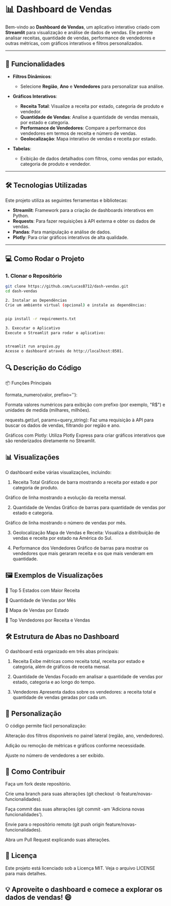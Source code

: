 # 📊 Dashboard de Vendas

Bem-vindo ao **Dashboard de Vendas**, um aplicativo interativo criado com **Streamlit** para visualização e análise de dados de vendas. Ele permite analisar receitas, quantidade de vendas, performance de vendedores e outras métricas, com gráficos interativos e filtros personalizados.

---

## 🚀 Funcionalidades

- **Filtros Dinâmicos**: 
  - Selecione **Região**, **Ano** e **Vendedores** para personalizar sua análise.
  
- **Gráficos Interativos**:
  - **Receita Total**: Visualize a receita por estado, categoria de produto e vendedor.
  - **Quantidade de Vendas**: Analise a quantidade de vendas mensais, por estado e categoria.
  - **Performance de Vendedores**: Compare a performance dos vendedores em termos de receita e número de vendas.
  - **Geolocalização**: Mapa interativo de vendas e receita por estado.

- **Tabelas**:
  - Exibição de dados detalhados com filtros, como vendas por estado, categoria de produto e vendedor.

---

## 🛠️ Tecnologias Utilizadas

Este projeto utiliza as seguintes ferramentas e bibliotecas:

- **Streamlit**: Framework para a criação de dashboards interativos em Python.
- **Requests**: Para fazer requisições à API externa e obter os dados de vendas.
- **Pandas**: Para manipulação e análise de dados.
- **Plotly**: Para criar gráficos interativos de alta qualidade.

---

## 💻 Como Rodar o Projeto

### 1. Clonar o Repositório

```bash
git clone https://github.com/LucasB712/dash-vendas.git
cd dash-vendas

2. Instalar as Dependências
Crie um ambiente virtual (opcional) e instale as dependências:

```



```bash

pip install -r requirements.txt

3. Executar o Aplicativo
Execute o Streamlit para rodar o aplicativo:


```


```bash

streamlit run arquivo.py
Acesse o dashboard através de http://localhost:8501.


```
## 🔍 Descrição do Código

📦 Funções Principais


formata_numero(valor, prefixo=''):

Formata valores numéricos para exibição com prefixo (por exemplo, "R$") e unidades de medida (milhares, milhões).

requests.get(url, params=query_string):
Faz uma requisição à API para buscar os dados de vendas, filtrando por região e ano.

Gráficos com Plotly:
Utiliza Plotly Express para criar gráficos interativos que são renderizados diretamente no Streamlit.

## 📊 Visualizações
O dashboard exibe várias visualizações, incluindo:

1. Receita Total
Gráficos de barra mostrando a receita por estado e por categoria de produto.

Gráfico de linha mostrando a evolução da receita mensal.

2. Quantidade de Vendas
Gráfico de barras para quantidade de vendas por estado e categoria.

Gráfico de linha mostrando o número de vendas por mês.

3. Geolocalização
Mapa de Vendas e Receita: Visualiza a distribuição de vendas e receita por estado na América do Sul.

4. Performance dos Vendedores
Gráfico de barras para mostrar os vendedores que mais geraram receita e os que mais venderam em quantidade.

## 🖼️ Exemplos de Visualizações
🔹 Top 5 Estados com Maior Receita

🔹 Quantidade de Vendas por Mês

🔹 Mapa de Vendas por Estado

🔹 Top Vendedores por Receita e Vendas

## 🛠️ Estrutura de Abas no Dashboard
O dashboard está organizado em três abas principais:

1. Receita
Exibe métricas como receita total, receita por estado e categoria, além de gráficos de receita mensal.

2. Quantidade de Vendas
Focado em analisar a quantidade de vendas por estado, categoria e ao longo do tempo.

3. Vendedores
Apresenta dados sobre os vendedores: a receita total e quantidade de vendas geradas por cada um.

## 🎨 Personalização
O código permite fácil personalização:

Alteração dos filtros disponíveis no painel lateral (região, ano, vendedores).

Adição ou remoção de métricas e gráficos conforme necessidade.

Ajuste no número de vendedores a ser exibido.

## 📝 Como Contribuir
Faça um fork deste repositório.

Crie uma branch para suas alterações (git checkout -b feature/novas-funcionalidades).

Faça commit das suas alterações (git commit -am 'Adiciona novas funcionalidades').

Envie para o repositório remoto (git push origin feature/novas-funcionalidades).

Abra um Pull Request explicando suas alterações.

## 📜 Licença
Este projeto está licenciado sob a Licença MIT. Veja o arquivo LICENSE para mais detalhes.

## 💡 Aproveite o dashboard e comece a explorar os dados de vendas! 😄
